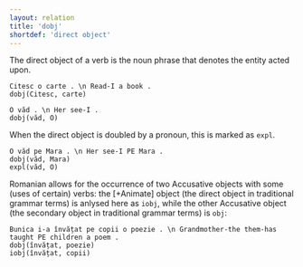 ```yaml
---
layout: relation
title: 'dobj'
shortdef: 'direct object'
---
```


The direct object of a verb is the noun phrase that denotes the entity acted upon. 

~~~ sdparse
Citesc o carte . \n Read-I a book .
dobj(Citesc, carte)
~~~

~~~ sdparse
O văd . \n Her see-I .
dobj(văd, O)
~~~

When the direct object is doubled by a pronoun, this is marked as `expl`. 

~~~ sdparse
O văd pe Mara . \n Her see-I PE Mara .
dobj(văd, Mara)
expl(văd, O)
~~~

Romanian allows for the occurrence of two Accusative objects with some (uses of certain) verbs: the [+Animate] object (the direct object in traditional grammar terms) is anlysed here as `iobj`, while the other Accusative object (the secondary object in traditional grammar terms) is `obj`:

~~~ sdparse
Bunica i-a învățat pe copii o poezie . \n Grandmother-the them-has taught PE children a poem .
dobj(învățat, poezie)
iobj(învățat, copii)
~~~
